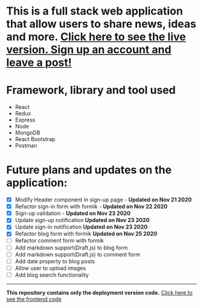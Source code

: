 # This is a full stack web application that allow users to share news, ideas and more. [Click here to see the live version. Sign up an account and leave a post!](https://full-stack-blog-sharing.herokuapp.com/)

# Framework, library and tool used

- React
- Redux
- Express
- Node
- MongoDB
- React Bootstrap
- Postman

# Future plans and updates on the application:

- [x] Modify Header component in sign-up page - **Updated on Nov 21 2020**
- [x] Refactor sign-in form with formik - **Updated on Nov 22 2020**
- [x] Sign-up validation - **Updated on Nov 23 2020**
- [x] Update sign-up notification **Updated on Nov 23 2020**
- [x] Update sign-in notification **Updated on Nov 23 2020**
- [x] Refactor blog form with formik **Updated on Nov 25 2020**
- [ ] Refactor comment form with formik
- [ ] Add markdown support(Draft.js) to blog form
- [ ] Add markdown support(Draft.js) to comment form
- [ ] Add date property to blog posts
- [ ] Allow user to upload images
- [ ] Add blog search functionality

---

**This repository contains only the deployment version code.** [Click here to see the frontend code](https://github.com/HangCcZ/Full-Stack-Blog-Sharing-Frontend)
